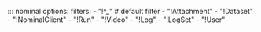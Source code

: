 ::: nominal
    options:
      filters:
      - "!^_" # default filter
      - "!Attachment"
      - "!Dataset"
      - "!NominalClient"
      - "!Run"
      - "!Video"
      - "!Log"
      - "!LogSet"
      - "!User"

<!--
  Eventually we can use `summary` over `filters` when it moves from Sponsors only to GA:
  https://mkdocstrings.github.io/python/usage/configuration/members/#summary
-->
